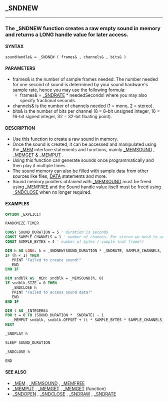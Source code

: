 ## _SNDNEW
---

### The _SNDNEW function creates a raw empty sound in memory and returns a LONG handle value for later access.

#### SYNTAX

`soundHandle& = _SNDNEW ( frames& , channels& , bits& )`

#### PARAMETERS
* frames& is the number of sample frames needed. The number needed for one second of sound is determined by your sound hardware's sample rate, hence you may use the following formula:
	* frames& = [_SNDRATE](./_SNDRATE.md) * neededSeconds! where you may also specify fractional seconds.
* channels& is the number of channels needed (1 = mono, 2 = stereo).
* bits& is the number of bits per channel (8 = 8-bit unsigned integer, 16 = 16-bit signed integer, 32 = 32-bit floating point).


#### DESCRIPTION
* Use this function to create a raw sound in memory.
* Once the sound is created, it can be accessed and manipulated using the [_MEM](./_MEM.md) interface statements and functions, mainly [_MEMSOUND](./_MEMSOUND.md) , [_MEMGET](./_MEMGET.md) & [_MEMPUT](./_MEMPUT.md) .
* Using this function can generate sounds once programmatically and then play it multiple times.
* The sound memory can also be filled with sample data from other sources like files, [DATA](./DATA.md) statements and more.
* Sound memory pointers obtained with [_MEMSOUND](./_MEMSOUND.md) must be freed using [_MEMFREE](./_MEMFREE.md) and the Sound handle value itself must be freed using [_SNDCLOSE](./_SNDCLOSE.md) when no longer required.


#### EXAMPLES
```vb
OPTION _EXPLICIT

RANDOMIZE TIMER

CONST SOUND_DURATION = 5 ' duration is seconds
CONST SAMPLE_CHANNELS = 1 ' number of channes. For stereo we need to add another _MEMPUT below and +offset by SAMPLE_BYTES
CONST SAMPLE_BYTES = 4 ' number of bytes / sample (not frame!)

DIM h AS LONG: h = _SNDNEW(SOUND_DURATION * _SNDRATE, SAMPLE_CHANNELS, SAMPLE_BYTES * 8)
IF (h < 1) THEN
   PRINT "Failed to create sound!"
   END
END IF

DIM sndblk AS _MEM: sndblk = _MEMSOUND(h, 0)
IF sndblk.SIZE = 0 THEN
   _SNDCLOSE h
   PRINT "Failed to access sound data!"
   END
END IF

DIM t AS _INTEGER64
FOR t = 0 TO (SOUND_DURATION * _SNDRATE) - 1
   _MEMPUT sndblk, sndblk.OFFSET + (t * SAMPLE_BYTES * SAMPLE_CHANNELS), SIN(2 * _PI * 440 * t / _SNDRATE) + RND - RND AS SINGLE ' mixes noise and a sine wave
NEXT

_SNDPLAY h

SLEEP SOUND_DURATION

_SNDCLOSE h

END
```
  


#### SEE ALSO
* [_MEM](./_MEM.md) , [_MEMSOUND](./_MEMSOUND.md) , [_MEMFREE](./_MEMFREE.md)
* [_MEMPUT](./_MEMPUT.md) , [_MEMGET](./_MEMGET.md) , [_MEMGET](./_MEMGET.md) (function)
* [_SNDOPEN](./_SNDOPEN.md) , [_SNDCLOSE](./_SNDCLOSE.md) , [_SNDRAW](./_SNDRAW.md) , [_SNDRATE](./_SNDRATE.md)
